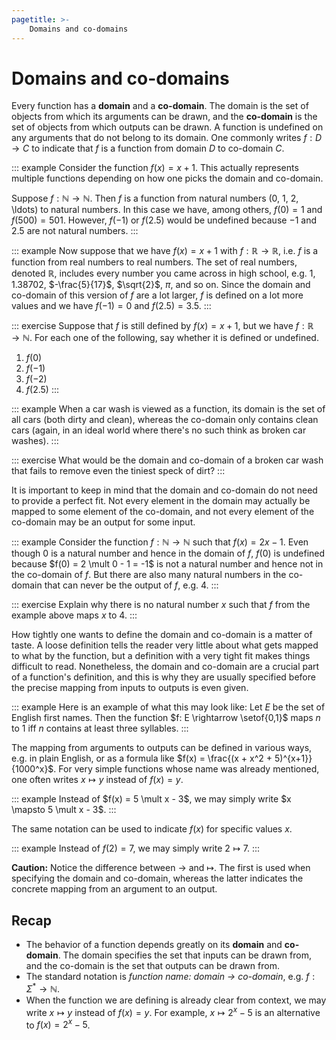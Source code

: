 ```yaml
---
pagetitle: >-
    Domains and co-domains
---
```


# Domains and co-domains

Every function has a **domain** and a **co-domain**.
The domain is the set of objects from which its arguments can be drawn, and the **co-domain** is the set of objects from which outputs can be drawn.
A function is undefined on any arguments that do not belong to its domain.
One commonly writes $f: D \rightarrow C$ to indicate that $f$ is a function from domain $D$ to co-domain $C$.

::: example
Consider the function $f(x) = x +1$.
This actually represents multiple functions depending on how one picks the domain and co-domain.

Suppose $f: \mathbb{N} \rightarrow \mathbb{N}$.
Then $f$ is a function from natural numbers (0, 1, 2, \ldots) to natural numbers.
In this case we have, among others, $f(0) = 1$ and $f(500) = 501$.
However, $f(-1)$ or $f(2.5)$ would be undefined because $-1$ and $2.5$ are not natural numbers.
:::

::: example
Now suppose that we have $f(x) = x + 1$ with $f: \mathbb{R} \rightarrow \mathbb{R}$, i.e. $f$ is a function from real numbers to real numbers.
The set of real numbers, denoted $\mathbb{R}$, includes every number you came across in high school, e.g. $1$, $1.38702$, $-\frac{5}{17}$, $\sqrt{2}$, $\pi$, and so on.
Since the domain and co-domain of this version of $f$ are a lot larger, $f$ is defined on a lot more values and we have $f(-1) = 0$ and $f(2.5) = 3.5$.
:::

::: exercise
Suppose that $f$ is still defined by $f(x) = x + 1$, but we have $f: \mathbb{R} \rightarrow \mathbb{N}$.
For each one of the following, say whether it is defined or undefined.

1. $f(0)$
1. $f(-1)$
1. $f(-2)$
1. $f(2.5)$
:::

::: example
When a car wash is viewed as a function, its domain is the set of all cars (both dirty and clean), whereas the co-domain only contains clean cars (again, in an ideal world where there's no such think as broken car washes).
:::

::: exercise
What would be the domain and co-domain of a broken car wash that fails to remove even the tiniest speck of dirt?
:::

It is important to keep in mind that the domain and co-domain do not need to provide a perfect fit.
Not every element in the domain may actually be mapped to some element of the co-domain, and not every element of the co-domain may be an output for some input.

::: example
Consider the function $f: \mathbb{N} \rightarrow \mathbb{N}$ such that $f(x) = 2x - 1$.
Even though $0$ is a natural number and hence in the domain of $f$, $f(0)$ is undefined because $f(0) = 2 \mult 0 - 1 = -1$ is not a natural number and hence not in the co-domain of $f$.
But there are also many natural numbers in the co-domain that can never be the output of $f$, e.g. $4$.
:::

::: exercise
Explain why there is no natural number $x$ such that $f$ from the example above maps $x$ to $4$.
:::

How tightly one wants to define the domain and co-domain is a matter of taste.
A loose definition tells the reader very little about what gets mapped to what by the function, but a definition with a very tight fit makes things difficult to read.
Nonetheless, the domain and co-domain are a crucial part of a function's definition, and this is why they are usually specified before the precise mapping from inputs to outputs is even given.

::: example
Here is an example of what this may look like:
Let $E$ be the set of English first names.
Then the function $f: E \rightarrow \setof{0,1}$ maps $n$ to $1$ iff $n$ contains at least three syllables.
:::

The mapping from arguments to outputs can be defined in various ways, e.g. in plain English, or as a formula like $f(x) = \frac{(x + x^2 + 5)^{x+1}}{1000^x}$.
For very simple functions whose name was already mentioned, one often writes $x \mapsto y$ instead of $f(x) = y$.

::: example
Instead of $f(x) = 5 \mult x - 3$, we may simply write $x \mapsto 5 \mult x - 3$.
:::

The same notation can be used to indicate $f(x)$ for specific values $x$.

::: example
Instead of $f(2) = 7$, we may simply write $2 \mapsto 7$.
:::

**Caution:**
Notice the difference between $\rightarrow$ and $\mapsto$.
The first is used when specifying the domain and co-domain, whereas the latter indicates the concrete mapping from an argument to an output.

## Recap

- The behavior of a function depends greatly on its **domain** and **co-domain**.
  The domain specifies the set that inputs can be drawn from, and the co-domain is the set that outputs can be drawn from.
- The standard notation is *function name: domain $\rightarrow$ co-domain*, e.g. $f: \Sigma^* \rightarrow \mathbb{N}$.
- When the function we are defining is already clear from context, we may write $x \mapsto y$ instead of $f(x) = y$.
  For example, $x \mapsto 2^x - 5$ is an alternative to $f(x) = 2^x - 5$.
